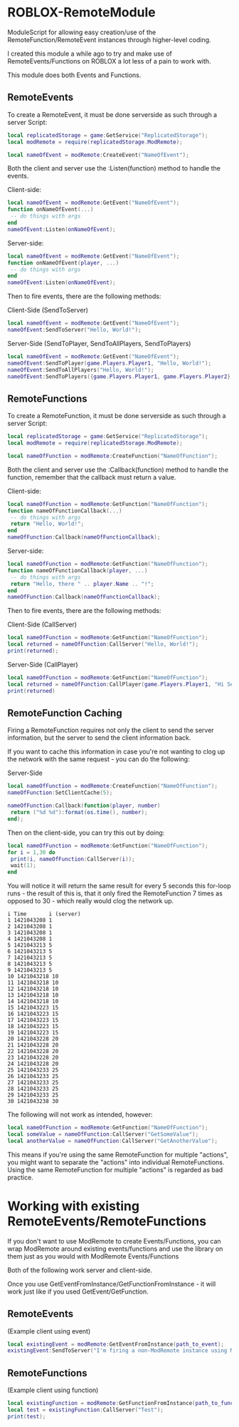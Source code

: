 ROBLOX-RemoteModule
===================

ModuleScript for allowing easy creation/use of the RemoteFunction/RemoteEvent instances through higher-level coding.


I created this module a while ago to try and make use of RemoteEvents/Functions on ROBLOX a lot less of a pain to work with.

This module does both Events and Functions.

RemoteEvents
------------

To create a RemoteEvent, it must be done serverside as such through a server Script:
```lua
local replicatedStorage = game:GetService("ReplicatedStorage");
local modRemote = require(replicatedStorage.ModRemote);

local nameOfEvent = modRemote:CreateEvent("NameOfEvent");
```

Both the client and server use the :Listen(function) method to handle the events.

Client-side:
```lua
local nameOfEvent = modRemote:GetEvent("NameOfEvent");
function onNameOfEvent(...)
 -- do things with args
end
nameOfEvent:Listen(onNameOfEvent);
```

Server-side:
```lua
local nameOfEvent = modRemote:GetEvent("NameOfEvent"); 
function onNameOfEvent(player, ...)
 -- do things with args
end
nameOfEvent:Listen(onNameOfEvent);
```

Then to fire events, there are the following methods:

Client-Side (SendToServer)
```lua
local nameOfEvent = modRemote:GetEvent("NameOfEvent");
nameOfEvent:SendToServer("Hello, World!");
```

Server-Side (SendToPlayer, SendToAllPlayers, SendToPlayers)
```lua
local nameOfEvent = modRemote:GetEvent("NameOfEvent");
nameOfEvent:SendToPlayer(game.Players.Player1, "Hello, World!");
nameOfEvent:SendToAllPlayers("Hello, World!");
nameOfEvent:SendToPlayers({game.Players.Player1, game.Players.Player2}, "Hello, World!");
```


RemoteFunctions
---------------

To create a RemoteFunction, it must be done serverside as such through a server Script:
```lua
local replicatedStorage = game:GetService("ReplicatedStorage");
local modRemote = require(replicatedStorage.ModRemote);

local nameOfFunction = modRemote:CreateFunction("NameOfFunction");
```

Both the client and server use the :Callback(function) method to handle the function, remember that the callback must return a value.

Client-side:
```lua
local nameOfFunction = modRemote:GetFunction("NameOfFunction");
function nameOfFunctionCallback(...)
 -- do things with args
 return "Hello, World!";
end
nameOfFunction:Callback(nameOfFunctionCallback);
```

Server-side:
```lua
local nameOfFunction = modRemote:GetFunction("NameOfFunction"); 
function nameOfFunctionCallback(player, ...)
 -- do things with args
 return "Hello, there " .. player.Name .. "!";
end
nameOfFunction:Callback(nameOfFunctionCallback);
```

Then to fire events, there are the following methods:

Client-Side (CallServer)
```lua
local nameOfFunction = modRemote:GetFunction("NameOfFunction");
local returned = nameOfFunction:CallServer("Hello, World!");
print(returned);
```

Server-Side (CallPlayer)
```lua
local nameOfFunction = modRemote:GetFunction("NameOfFunction");
local returned = nameOfFunction:CallPlayer(game.Players.Player1, "Hi Server!");
print(returned)
```



RemoteFunction Caching
---------------
Firing a RemoteFunction requires not only the client to send the server information, but the server to send the client information back.

If you want to cache this information in case you're not wanting to clog up the network with the same request - you can do the following:

Server-Side
```lua
local nameOfFunction = modRemote:CreateFunction("NameOfFunction");
nameOfFunction:SetClientCache(5);

nameOfFunction:Callback(function(player, number)
 return ("%d %d"):format(os.time(), number);
end);
```

Then on the client-side, you can try this out by doing:
```lua
local nameOfFunction = modRemote:GetFunction("NameOfFunction");
for i = 1,30 do
 print(i, nameOfFunction:CallServer(i));
 wait(1);
end
```

You will notice it will return the same result for every 5 seconds this for-loop runs - the result of this is, that it only fired the RemoteFunction 7 times as opposed to 30 - which really would clog the network up.


```
i Time       i (server)
1 1421043208 1
2 1421043208 1
3 1421043208 1
4 1421043208 1
5 1421043213 5
6 1421043213 5
7 1421043213 5
8 1421043213 5
9 1421043213 5
10 1421043218 10
11 1421043218 10
12 1421043218 10
13 1421043218 10
14 1421043218 10
15 1421043223 15
16 1421043223 15
17 1421043223 15
18 1421043223 15
19 1421043223 15
20 1421043228 20
21 1421043228 20
22 1421043228 20
23 1421043228 20
24 1421043228 20
25 1421043233 25
26 1421043233 25
27 1421043233 25
28 1421043233 25
29 1421043233 25
30 1421043238 30
```

The following will not work as intended, however:
```lua
local nameOfFunction = modRemote:GetFunction("NameOfFunction");
local someValue = nameOfFunction:CallServer("GetSomeValue");
local anotherValue = nameOfFunction:CallServer("GetAnotherValue");
```
This means if you're using the same RemoteFunction for multiple "actions", you might want to separate the "actions" into individual RemoteFunctions. Using the same RemoteFunction for multiple "actions" is regarded as bad practice.


Working with existing RemoteEvents/RemoteFunctions
================
If you don't want to use ModRemote to create Events/Functions, you can wrap ModRemote around existing events/functions and use the library on them just as you would with ModRemote Events/Functions

Both of the following work server and client-side.

Once you use GetEventFromInstance/GetFunctionFromInstance - it will work just like if you used GetEvent/GetFunction.

RemoteEvents
--------------
(Example client using event)
```lua
local existingEvent = modRemote:GetEventFromInstance(path_to_event);
existingEvent:SendToServer("I'm firing a non-ModRemote instance using ModRemote methods! :D");
```

RemoteFunctions
--------------
(Example client using function)
```lua
local existingFunction = modRemote:GetFunctionFromInstance(path_to_function);
local test = existingFunction:CallServer("Test");
print(test);
```
